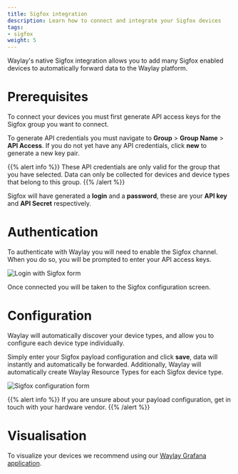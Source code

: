 ```yaml
---
title: Sigfox integration
description: Learn how to connect and integrate your Sigfox devices
tags:
- sigfox
weight: 5
---
```


Waylay's native Sigfox integration allows you to add many Sigfox enabled devices to automatically forward data to the Waylay platform.

# Prerequisites

To connect your devices you must first generate API access keys for the Sigfox group you want to connect.

To generate API credentials you must navigate to **Group** > **Group Name** > **API Access**. If you do not yet have any API credentials, click **new** to generate a new key pair.

{{% alert info %}}
These API credentials are only valid for the group that you have selected. Data can only be collected for devices and device types that belong to this group.
{{% /alert %}}

Sigfox will have generated a **login** and a **password**, these are your **API key** and **API Secret** respectively.

# Authentication

To authenticate with Waylay you will need to enable the Sigfox channel. When you do so, you will be prompted to enter your API access keys.

![Login with Sigfox form](usage/sigfox/login.png)

Once connected you will be taken to the Sigfox configuration screen.

# Configuration

Waylay will automatically discover your device types, and allow you to configure each device type individually.

Simply enter your Sigfox payload configuration and click **save**, data will instantly and automatically be forwarded.
Additionally, Waylay will automatically create Waylay Resource Types for each Sigfox device type.

![Sigfox configuration form](usage/sigfox/configuration.png)

{{% alert info %}}
If you are unsure about your payload configuration, get in touch with your hardware vendor.
{{% /alert %}}

# Visualisation

To visualize your devices we recommend using our [Waylay Grafana application](usage/grafana).
